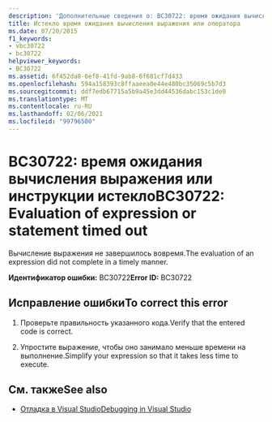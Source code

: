 ```yaml
---
description: 'Дополнительные сведения о: BC30722: время ожидания вычисления выражения или инструкции истекло'
title: Истекло время ожидания вычисления выражения или оператора
ms.date: 07/20/2015
f1_keywords:
- vbc30722
- bc30722
helpviewer_keywords:
- BC30722
ms.assetid: 6f452da8-6ef8-41fd-9ab8-6f681cf7d433
ms.openlocfilehash: 594a158393c8ffaaeea0e44e480bc35069c5b7d3
ms.sourcegitcommit: ddf7edb67715a5b9a45e3dd44536dabc153c1de0
ms.translationtype: MT
ms.contentlocale: ru-RU
ms.lasthandoff: 02/06/2021
ms.locfileid: "99796500"
---
```

# <a name="bc30722-evaluation-of-expression-or-statement-timed-out"></a><span data-ttu-id="9aaf9-103">BC30722: время ожидания вычисления выражения или инструкции истекло</span><span class="sxs-lookup"><span data-stu-id="9aaf9-103">BC30722: Evaluation of expression or statement timed out</span></span>

<span data-ttu-id="9aaf9-104">Вычисление выражения не завершилось вовремя.</span><span class="sxs-lookup"><span data-stu-id="9aaf9-104">The evaluation of an expression did not complete in a timely manner.</span></span>

 <span data-ttu-id="9aaf9-105">**Идентификатор ошибки:** BC30722</span><span class="sxs-lookup"><span data-stu-id="9aaf9-105">**Error ID:** BC30722</span></span>

## <a name="to-correct-this-error"></a><span data-ttu-id="9aaf9-106">Исправление ошибки</span><span class="sxs-lookup"><span data-stu-id="9aaf9-106">To correct this error</span></span>

1. <span data-ttu-id="9aaf9-107">Проверьте правильность указанного кода.</span><span class="sxs-lookup"><span data-stu-id="9aaf9-107">Verify that the entered code is correct.</span></span>

2. <span data-ttu-id="9aaf9-108">Упростите выражение, чтобы оно занимало меньше времени на выполнение.</span><span class="sxs-lookup"><span data-stu-id="9aaf9-108">Simplify your expression so that it takes less time to execute.</span></span>

## <a name="see-also"></a><span data-ttu-id="9aaf9-109">См. также</span><span class="sxs-lookup"><span data-stu-id="9aaf9-109">See also</span></span>

- [<span data-ttu-id="9aaf9-110">Отладка в Visual Studio</span><span class="sxs-lookup"><span data-stu-id="9aaf9-110">Debugging in Visual Studio</span></span>](/visualstudio/debugger/debugger-feature-tour)
